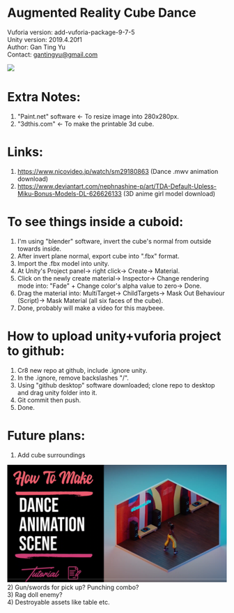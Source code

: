 # Augmented Reality Cube Dance
Vuforia version: add-vuforia-package-9-7-5 <br/>
Unity version: 2019.4.20f1 <br/> 
Author: Gan Ting Yu <br/>
Contact: gantingyu@gmail.com <br/>

![](github_images/dinoRainbow.gif)

# Extra Notes:
1) "Paint.net" software <- To resize image into 280x280px. <br/> 
2) "3dthis.com" <- To make the printable 3d cube. <br/> 

# Links:
1) https://www.nicovideo.jp/watch/sm29180863 (Dance .mwv animation download) <br/> 
2) https://www.deviantart.com/nephnashine-p/art/TDA-Default-Upless-Miku-Bonus-Models-DL-626626133 (3D anime girl model download) <br/> 

# To see things inside a cuboid:
1) I'm using "blender" software, invert the cube's normal from outside towards inside.
2) After invert plane normal, export cube into ".fbx" format.
3) Import the .fbx model into unity.
4) At Unity's Project panel-> right click-> Create-> Material.
5) Click on the newly create material-> Inspector-> Change rendering mode into: "Fade" + Change color's alpha value to zero-> Done.
6) Drag the material into: MultiTarget-> ChildTargets-> Mask Out Behaviour (Script)-> Mask Material (all six faces of the cube).
7) Done, probably will make a video for this maybeee.

# How to upload unity+vuforia project to github:
1) Cr8 new repo at github, include .ignore unity. <br/>
2) In the .ignore, remove backslashes "/". <br/>
3) Using "github desktop" software downloaded; clone repo to desktop and drag unity folder into it. <br/>
4) Git commit then push. <br/>
5) Done.

# Future plans:
1) Add cube surroundings <br/>
<img src="github_images/future_surrounding.PNG" width:150>
2) Gun/swords for pick up? Punching combo? <br/>
3) Rag doll enemy? <br/>
4) Destroyable assets like table etc. <br/>
